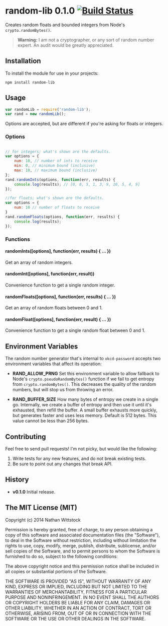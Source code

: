 # random-lib 0.1.0 [![Build Status](https://travis-ci.org/fardog/node-random-lib.svg)](https://travis-ci.org/fardog/node-random-lib)

Creates random floats and bounded integers from Node's `crypto.randomBytes()`.

> **Warning:** I am not a cryptographer, or any sort of random number expert. An audit would be greatly appreciated.

## Installation

To install the module for use in your projects:

```
npm install random-lib
```

## Usage

```js
var randomLib = require('random-lib');
var rand = new randomLib();
```

Options are accepted, but are different if you're asking for floats or integers.

### Options

```js

// for integers; what's shown are the defaults.
var options = {
	num: 10, // number of ints to receive
	min: 0, // minimum bound (inclusive)
	max: 10, // maximum bound (inclusive)
};
rand.randomInts(options, function(err, results) {
	console.log(results); // [0, 8, 5, 1, 3, 9, 10, 5, 4, 9]
});

//for floats; what's shown are the defaults.
var options = {
	num: 10 // number of floats to receive
}
rand.randomFloats(options, function(err, results) {
	console.log(results);
});
```

### Functions

#### randomInts([options], function(err, results) { … })

Get an array of random integers.

#### randomInt([options], function(err, result))

Convenience function to get a single random integer.

#### randomFloats([options], function(err, results) { … })

Get an array of random floats between 0 and 1.

#### randomFloat([options], function(err, result) { … })

Convenience function to get a single random float between 0 and 1.


## Environment Variables

The random number generator that's internal to `xkcd-password` accepts two environment variables that affect its operation:

- **RAND_ALLOW_PRNG**
Set this environment variable to allow fallback to Node's `crypto.pseudoRandomBytes()` function if we fail to get entropy from `crypto.randomBytes()`. This decreases the quality of the random numbers, but will stop us from throwing an error.

- **RAND_BUFFER_SIZE**
How many bytes of entropy we create in a single go. Internally, we create a buffer of entropy and then use it until it's exhausted, then refill the buffer. A small buffer exhausts more quickly, but generates faster and uses less memory. Default is 512 bytes. This value cannot be less than 256 bytes.

## Contributing

Feel free to send pull requests! I'm not picky, but would like the following:

1. Write tests for any new features, and do not break existing tests.
2. Be sure to point out any changes that break API.

## History

- **v0.1.0**
Initial release.

## The MIT License (MIT)

Copyright (c) 2014 Nathan Wittstock

Permission is hereby granted, free of charge, to any person obtaining a copy of
this software and associated documentation files (the "Software"), to deal in
the Software without restriction, including without limitation the rights to
use, copy, modify, merge, publish, distribute, sublicense, and/or sell copies of
the Software, and to permit persons to whom the Software is furnished to do so,
subject to the following conditions:

The above copyright notice and this permission notice shall be included in all
copies or substantial portions of the Software.

THE SOFTWARE IS PROVIDED "AS IS", WITHOUT WARRANTY OF ANY KIND, EXPRESS OR
IMPLIED, INCLUDING BUT NOT LIMITED TO THE WARRANTIES OF MERCHANTABILITY, FITNESS
FOR A PARTICULAR PURPOSE AND NONINFRINGEMENT. IN NO EVENT SHALL THE AUTHORS OR
COPYRIGHT HOLDERS BE LIABLE FOR ANY CLAIM, DAMAGES OR OTHER LIABILITY, WHETHER
IN AN ACTION OF CONTRACT, TORT OR OTHERWISE, ARISING FROM, OUT OF OR IN
CONNECTION WITH THE SOFTWARE OR THE USE OR OTHER DEALINGS IN THE SOFTWARE.
